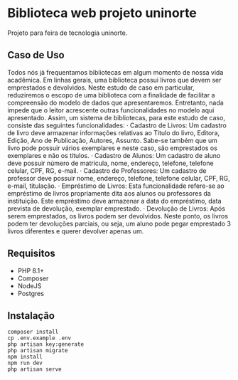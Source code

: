 # Biblioteca web projeto uninorte

Projeto para feira de tecnologia uninorte.

## Caso de Uso

Todos nós já frequentamos bibliotecas em algum momento de nossa vida acadêmica. Em
linhas gerais, uma biblioteca possui livros que devem ser emprestados e devolvidos. Neste
estudo de caso em particular, reduziremos o escopo de uma biblioteca com a finalidade de
facilitar a compreensão do modelo de dados que apresentaremos. Entretanto, nada impede
que o leitor acrescente outras funcionalidades no modelo aqui apresentado.
Assim, um sistema de bibliotecas, para este estudo de caso, consiste das seguintes
funcionalidades:
· Cadastro de Livros: Um cadastro de livro deve armazenar informações relativas ao Título do
livro, Editora, Edição, Ano de Publicação, Autores, Assunto. Sabe-se também que um livro pode
possuir vários exemplares e neste caso, são emprestados os exemplares e não os títulos.
· Cadastro de Alunos: Um cadastro de aluno deve possuir número de matrícula, nome,
endereço, telefone, telefone celular, CPF, RG, e-mail.
· Cadastro de Professores: Um cadastro de professor deve possuir nome, endereço, telefone,
telefone celular, CPF, RG, e-mail, titulação.
· Empréstimo de Livros: Esta funcionalidade refere-se ao empréstimo de livros propriamente
dita aos alunos ou professores da instituição. Este empréstimo deve armazenar a data do
empréstimo, data prevista de devolução, exemplar emprestado.
· Devolução de Livros: Após serem emprestados, os livros podem ser devolvidos. Neste
ponto, os livros podem ter devoluções parciais, ou seja, um aluno pode pegar emprestado 3
livros diferentes e querer devolver apenas um.


## Requisitos
- PHP 8.1+
- Composer
- NodeJS
- Postgres



## Instalação
```
composer install
cp .env.example .env
php artisan key:generate
php artisan migrate
npm install
npm run dev
php artisan serve
```
